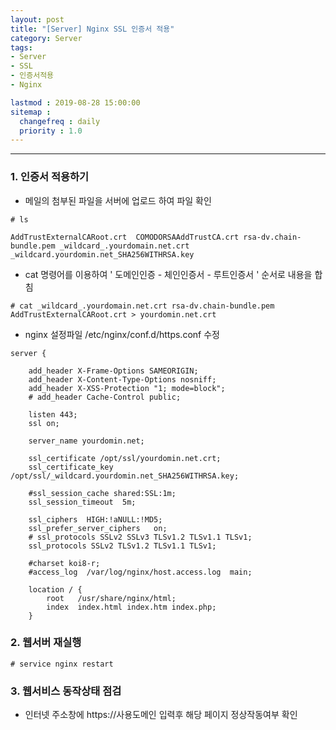 ```yaml
---
layout: post
title: "[Server] Nginx SSL 인증서 적용"
category: Server
tags:
- Server
- SSL
- 인증서적용
- Nginx

lastmod : 2019-08-28 15:00:00
sitemap :
  changefreq : daily
  priority : 1.0
---
```


***

<!--미리보기-->
### 1. 인증서 적용하기
- 메일의 첨부된 파일을 서버에 업로드 하여 파일 확인

```linux
# ls

AddTrustExternalCARoot.crt  COMODORSAAddTrustCA.crt rsa-dv.chain-bundle.pem _wildcard_.yourdomain.net.crt   _wildcard.yourdomin.net_SHA256WITHRSA.key
```

- cat 명령어를 이용하여 ' 도메인인증 - 체인인증서 - 루트인증서 ' 순서로 내용을 합침

```linux
# cat _wildcard_.yourdomain.net.crt rsa-dv.chain-bundle.pem AddTrustExternalCARoot.crt > yourdomin.net.crt
```

- nginx 설정파일 /etc/nginx/conf.d/https.conf 수정

```linux
server {

    add_header X-Frame-Options SAMEORIGIN;
    add_header X-Content-Type-Options nosniff;
    add_header X-XSS-Protection "1; mode=block";
    # add_header Cache-Control public;

    listen 443;
    ssl on;

    server_name yourdomin.net;

    ssl_certificate /opt/ssl/yourdomin.net.crt;
    ssl_certificate_key /opt/ssl/_wildcard.yourdomin.net_SHA256WITHRSA.key;

    #ssl_session_cache shared:SSL:1m;
    ssl_session_timeout  5m;

    ssl_ciphers  HIGH:!aNULL:!MD5;
    ssl_prefer_server_ciphers   on;
    # ssl_protocols SSLv2 SSLv3 TLSv1.2 TLSv1.1 TLSv1;
    ssl_protocols SSLv2 TLSv1.2 TLSv1.1 TLSv1;

    #charset koi8-r;
    #access_log  /var/log/nginx/host.access.log  main;

    location / {
        root   /usr/share/nginx/html;
        index  index.html index.htm index.php;
    }

```

### 2. 웹서버 재실행

```linux
# service nginx restart
```

### 3. 웹서비스 동작상태 점검

- 인터넷 주소창에 https://사용도메인 입력후 해당 페이지 정상작동여부 확인
